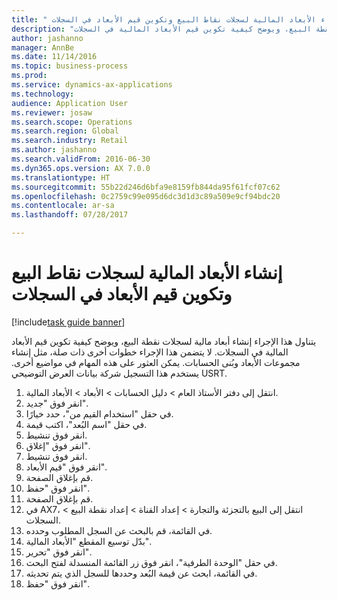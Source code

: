```yaml
--- 
title: " إنشاء الأبعاد المالية لسجلات نقاط البيع وتكوين قيم الأبعاد في السجلات"
description: "يتناول هذا الإجراء إنشاء أبعاد مالية لسجلات نقطة البيع، ويوضح كيفية تكوين قيم الأبعاد المالية في السجلات."
author: jashanno
manager: AnnBe
ms.date: 11/14/2016
ms.topic: business-process
ms.prod: 
ms.service: dynamics-ax-applications
ms.technology: 
audience: Application User
ms.reviewer: josaw
ms.search.scope: Operations
ms.search.region: Global
ms.search.industry: Retail
ms.author: jashanno
ms.search.validFrom: 2016-06-30
ms.dyn365.ops.version: AX 7.0.0
ms.translationtype: HT
ms.sourcegitcommit: 55b22d246d6bfa9e8159fb844da95f61fcf07c62
ms.openlocfilehash: 0c2759c99e095d6dc3d1d3c89a509e9cf94bdc20
ms.contentlocale: ar-sa
ms.lasthandoff: 07/28/2017

---
```

# <a name="create-financial-dimensions-for-pos-registers-and-configure-dimension-values-on-registers"></a> إنشاء الأبعاد المالية لسجلات نقاط البيع وتكوين قيم الأبعاد في السجلات

[!include[task guide banner](../includes/task-guide-banner.md)]

يتناول هذا الإجراء إنشاء أبعاد مالية لسجلات نقطة البيع، ويوضح كيفية تكوين قيم الأبعاد المالية في السجلات. لا يتضمن هذا الإجراء خطوات أخرى ذات صلة، مثل إنشاء مجموعات الأبعاد وبُنى الحسابات. يمكن العثور على هذه المهام في مواضيع أخرى. يستخدم هذا التسجيل شركة بيانات العرض التوضيحي USRT.

1. انتقل إلى دفتر الأستاذ العام > دليل الحسابات > الأبعاد > الأبعاد المالية.
2. انقر فوق "جديد".
3. في حقل "‏‫استخدام القيم من‬"، حدد خيارًا.
4. في حقل "‏‫اسم البُعد‬"، اكتب قيمة.
5. انقر فوق تنشيط.
6. انقر فوق "إغلاق".
7. انقر فوق تنشيط.
8. انقر فوق "قيم الأبعاد".
9. قم بإغلاق الصفحة.
10. انقر فوق "حفظ".
11. قم بإغلاق الصفحة.
12. في AX7، انتقل إلى البيع بالتجزئة والتجارة > إعداد القناة > إعداد نقطة البيع > السجلات.
13. في القائمة، قم بالبحث عن السجل المطلوب وحدده.
14. بدّل توسيع المقطع "الأبعاد المالية‬".
15. انقر فوق "تحرير".
16. في حقل "الوحدة الطرفية"، انقر فوق زر القائمة المنسدلة لفتح البحث.
17. في القائمة، ابحث عن قيمة البُعد وحددها للسجل الذي يتم تحديثه.
18. انقر فوق "حفظ".


